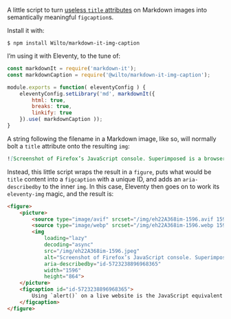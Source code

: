 A little script to turn [useless `title` attributes](https://www.tpgi.com/html5-accessibility-chops-title-attribute-use-and-abuse/) on Markdown images into semantically meaningful `figcaption`s.

Install it with:

```shell
$ npm install Wilto/markdown-it-img-caption
```

I’m using it with Eleventy, to the tune of:

```javascript
const markdownIt = require('markdown-it');
const markdownCaption = require('@wilto/markdown-it-img-caption');

module.exports = function( eleventyConfig ) {
	eleventyConfig.setLibrary('md', markdownIt({
		html: true,
		breaks: true,
		linkify: true
	}).use( markdownCaption ));
}
```

A string following the filename in a Markdown image, like so, will normally bolt a `title` attribute onto the resulting `img`:

```markdown
![Screenshot of Firefox’s JavaScript console. Superimposed is a browser’s alert popup, reading “the page at matmarquis.com says ‘hi.’”](/img/Fig_1.2.png "Using `alert()` on a live website is the JavaScript equivalent of shouting “fire” in a crowded theatre: it isn’t illegal, but certainly isn’t going to win you any friends." 
```

Instead, this little script wraps the result in a `figure`, puts what would be `title` content into a `figcaption` with a unique ID, and adds an `aria-describedby` to the inner `img`. In this case, Eleventy then goes on to work its `eleventy-img` magic, and the result is:

```html
<figure>
	<picture>
		<source type="image/avif" srcset="/img/eh22A368im-1596.avif 1596w">
		<source type="image/webp" srcset="/img/eh22A368im-1596.webp 1596w">
		<img
			loading="lazy"
			decoding="async"
			src="/img/eh22A368im-1596.jpeg"
			alt="Screenshot of Firefox’s JavaScript console. Superimposed is a browser’s alert popup, reading “the page at matmarquis.com says ‘hi.’”"
			aria-describedby="id-5723238896968365"
			width="1596"
			height="864">
	</picture>
	<figcaption id="id-5723238896968365">
		Using `alert()` on a live website is the JavaScript equivalent of shouting “fire” in a crowded theatre: it isn’t illegal, but certainly isn’t going to win you any friends.
	</figcaption>
</figure>
```
